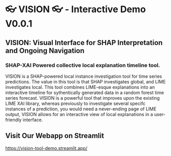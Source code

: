 # 👓 VISION 👓 - Interactive Demo V0.0.1
## VISION: Visual Interface for SHAP Interpretation and Ongoing Navigation
### SHAP-XAI Powered collective local explanation timeline tool.

VISION is a SHAP-powered local instance investigation tool for time series predictions. The value in this tool is that SHAP investigates global, and LIME investigates local. This tool combines LIME-esque explanations into an interactive timeline for sythentically generated data in a random forest time series forecast. VISION is a powerful tool that improves upon the existing LIME XAI library, whereas previously to investigate several specifc instances of a prediction, you would need a never-ending page of LIME output, VISION allows for an interactive view of local explanations in a user-friendly interface.   

## Visit Our Webapp on Streamlit
https://vision-tool-demo.streamlit.app/

